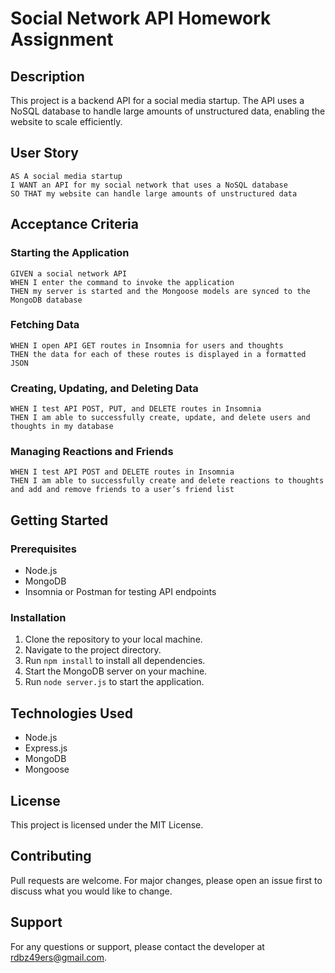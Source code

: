 # Social Network API Homework Assignment

## Description

This project is a backend API for a social media startup. The API uses a NoSQL database to handle large amounts of unstructured data, enabling the website to scale efficiently.

## User Story

```
AS A social media startup
I WANT an API for my social network that uses a NoSQL database
SO THAT my website can handle large amounts of unstructured data
```

## Acceptance Criteria

### Starting the Application

```
GIVEN a social network API
WHEN I enter the command to invoke the application
THEN my server is started and the Mongoose models are synced to the MongoDB database
```

### Fetching Data

```
WHEN I open API GET routes in Insomnia for users and thoughts
THEN the data for each of these routes is displayed in a formatted JSON
```

### Creating, Updating, and Deleting Data

```
WHEN I test API POST, PUT, and DELETE routes in Insomnia
THEN I am able to successfully create, update, and delete users and thoughts in my database
```

### Managing Reactions and Friends

```
WHEN I test API POST and DELETE routes in Insomnia
THEN I am able to successfully create and delete reactions to thoughts and add and remove friends to a user’s friend list
```

## Getting Started

### Prerequisites

- Node.js
- MongoDB
- Insomnia or Postman for testing API endpoints

### Installation

1. Clone the repository to your local machine.
2. Navigate to the project directory.
3. Run `npm install` to install all dependencies.
4. Start the MongoDB server on your machine.
5. Run `node server.js` to start the application.

## Technologies Used

- Node.js
- Express.js
- MongoDB
- Mongoose

## License

This project is licensed under the MIT License.

## Contributing

Pull requests are welcome. For major changes, please open an issue first to discuss what you would like to change.

## Support

For any questions or support, please contact the developer at [rdbz49ers@gmail.com](mailto:rdbz49ers@gmail.com).